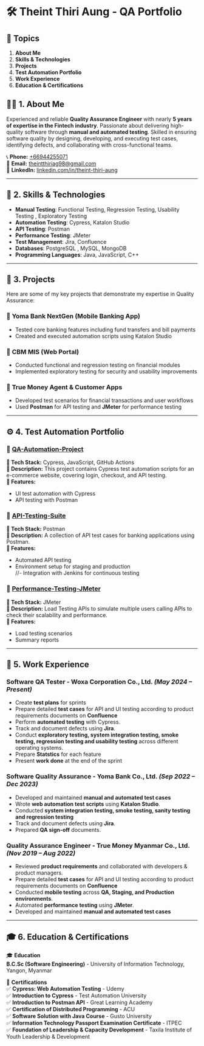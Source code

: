 # 🛠️ Theint Thiri Aung - QA Portfolio

## 📌 Topics
1. **About Me**
2. **Skills & Technologies**
3. **Projects**
4. **Test Automation Portfolio**
5. **Work Experience**
6. **Education & Certifications**

## 👩‍💻 1. About Me  
Experienced and reliable **Quality Assurance Engineer** with nearly **5 years of expertise in the Fintech industry**. Passionate about delivering high-quality software through **manual and automated testing**. Skilled in ensuring software quality by designing, developing, and executing test cases, identifying defects, and collaborating with cross-functional teams.

📞 **Phone:** [+66944255071](tel:+66944255071) <br>
📧 **Email:** [theintthiriag98@gmail.com](mailto:theintthiriag98@gmail.com)   <br>
🔗 **LinkedIn:** [linkedin.com/in/theint-thiri-aung](https://www.linkedin.com/in/theint-thiri-aung-treasure-a54578192/)   <br>

---

## 📌 2. Skills & Technologies
- **Manual Testing**: Functional Testing, Regression Testing, Usability Testing  , Exploratory Testing
- **Automation Testing**: Cypress, Katalon Studio  
- **API Testing**: Postman  
- **Performance Testing**: JMeter  
- **Test Management**: Jira, Confluence  
- **Databases**: PostgreSQL , MySQL, MongoDB
- **Programming Languages**: Java, JavaScript, C++ 

---

## 📂 3. Projects
Here are some of my key projects that demonstrate my expertise in Quality Assurance:
### 🔹 **Yoma Bank NextGen (Mobile Banking App)**
- Tested core banking features including fund transfers and bill payments  
- Created and executed automation scripts using Katalon Studio  

### 🔹 **CBM MIS (Web Portal)**
- Conducted functional and regression testing on financial modules  
- Implemented exploratory testing for security and usability improvements  

### 🔹 **True Money Agent & Customer Apps**
- Developed test scenarios for financial transactions and user workflows  
- Used **Postman** for API testing and **JMeter** for performance testing  

---

## ⚙️ 4. Test Automation Portfolio  
### 🔹 [QA-Automation-Project](https://github.com/Theint3ag/qa-automation-project)
**🔹 Tech Stack:** Cypress, JavaScript, GitHub Actions  
**📌 Description:** This project contains Cypress test automation scripts for an e-commerce website, covering login, checkout, and API testing.  
**🚀 Features:**  
- UI test automation with Cypress  
- API testing with Postman  

### 🔹 [API-Testing-Suite](https://github.com/Theint3ag/api-testing-suite)
**🔹 Tech Stack:** Postman  
**📌 Description:** A collection of API test cases for banking applications using Postman.  
**🚀 Features:**  
- Automated API testing  
- Environment setup for staging and production  
//- Integration with Jenkins for continuous testing  

### 🔹 [Performance-Testing-JMeter](https://github.com/Theint3ag/performance-testing-jmeter)
**🔹 Tech Stack:** JMeter  
**📌 Description:** Load Testing APIs to simulate multiple users calling APIs to check their scalability and performance.  
**🚀 Features:**  
- Load testing scenarios  
- Summary reports  

---

## 📜 5. Work Experience
### **Software QA Tester** - Woxa Corporation Co., Ltd. *(May 2024 – Present)*
- Create **test plans** for sprints  
- Prepare detailed **test cases** for API and UI testing according to product requirements documents on **Confluence**
- Perform **automated testing** with Cypress.  
- Track and document defects using **Jira**.  
- Conduct **exploratory testing, system integration testing, smoke testing, regression testing and usability testing** across different operating systems.
- Prepare **Statstics** for each feature
- Present **work done** at the end of the sprint

### **Software Quality Assurance** - Yoma Bank Co., Ltd. *(Sep 2022 – Dec 2023)*
- Developed and maintained **manual and automated test cases**  
- Wrote **web automation test scripts** using **Katalon Studio**.  
- Conducted **system integration testing, smoke testing, sanity testing and regression testing**
- Track and document defects using **Jira**.  
- Prepared **QA sign-off** documents.  

### **Quality Assurance Engineer** - True Money Myanmar Co., Ltd. *(Nov 2019 – Aug 2022)*
- Reviewed **product requirements** and collaborated with developers & product managers.
- Prepare detailed **test cases** for API and UI testing according to product requirements documents on **Confluence**
- Conducted **mobile testing** across **QA, Staging, and Production environments**.  
- Automated **performance testing** using **JMeter**.
- Developed and maintained **manual and automated test cases**  


---


## 🎓 6. Education & Certifications

🎓 **Education** <br>
**B.C.Sc (Software Engineering)** - University of Information Technology, Yangon, Myanmar  

📜 **Certifications**  
✅ **Cypress: Web Automation Testing** - Udemy  <br>
✅ **Introduction to Cypress** - Test Automation University  <br>
✅ **Introduction to Postman API**  - Great Learning Academy <br>
✅ **Certification of Distributed Programming** - ACU <br>
✅ **Software Solution with Java Course** - Gusto University <br>
✅ **Information Technology Passport Examination Certificate** - ITPEC <br>
✅ **Foundation of Leadership & Capacity Development** - Taxila Institute of Youth Leadership & Development <br>








